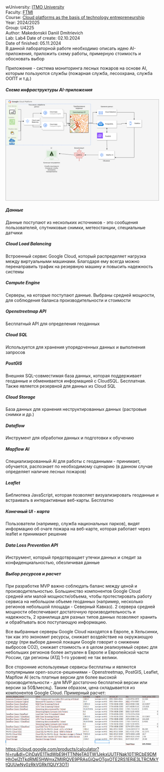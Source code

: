 wUniversity: [ITMO University](https://itmo.ru/ru/)  
Faculty: [FTMI](https://ftmi.itmo.ru)  
Course: [Cloud platforms as the basis of technology entrepreneurship](https://https://itmo-ict-faculty.github.io/cloud-platforms-as-the-basis-of-technology-entrepreneurship/)  
Year: 2024/2025  
Group: U4225  
Author: Makedonskii Daniil Dmitrievich  
Lab: Lab4
Date of create: 02.10.2024  
Date of finished: 05.11.2024  
В данной лабораторной работе необходимо описать идею AI-приложения, приложить схему работы, примерную стоимость и обосновать выбор

Приложение - система мониторинга лесных пожаров на основе AI, которым пользуются службы (пожарная служба, лесоохрана, служба ООПТ и т.д.)
#####  Схема инфраструктуры AI-приложения ##### 
![pic1./firebase.png](/lab4/firebase.png)
##### Данные ##### 
Данные поступают из нескольких источников - это сообщения пользователей, спутниковые снимки, метеостанции, специальные датчики
##### Cloud Load Balancing ##### 
Встроенный сервис Google Cloud, который распределяет нагрузка между виртуальными машинами. Благодаря ему всегда можно перенаправить трафик на резервную машину и повысить надежность системы
#####  Compute Engine ##### 
Серверы, на которые поступают данные. Выбраны средней мощности, для соблюдения баланса производительности и стоимости
#####  Openstreetmap API ##### 
Бесплатный API для определения геоданных
#####  Cloud SQL ##### 
Используется для хранения упорядоченных данных и выполнения запросов
#####  PostGIS ##### 
Внешняя SQL-совместимая база данных, которая поддерживает геоданные и обменивается информацией с CloudSQL. Бесплатная. Также является резервной для данных из Cloud SQL
#####  Cloud Storage ##### 
База данных для хранения неструктированных данных (растровые снимки и др.)
#####  Dataflow ##### 
Инструмент для обработки данных и подготовки к обучению
#####  Mapflow AI ##### 
Специализированный AI для работы с геоданными - принимает, обучается, распознает по необходимому сценарию (в данном случае определяет наличие лесных пожаров)
#####  Leaflet ##### 
Библиотека JavaScript, которая позволяет визуализировать геоданные и встраивать в интерактивные веб-карты. Бесплатно
#####  Конечный UI - карта ##### 
Пользователи (например, служба национальных парков), видят информацию об очаге пожара на веб-карте, которая работает через leaflet и принимают решение
##### Data Loss Prevention API ##### 
Инструмент, который предотвращает утечки данных и следит за конфиденциальностью, обезличивая данные

##### Выбор ресурсов и расчет ##### 
При разработке MVP важно соблюдать баланс между ценой и производительностью. Большинство компонентов Google Cloud средней или малой мощности/объема, чтобы протестировать работу сервиса на небольшом объеме геоданных (например, несколько регионов небольшой площади - Северный Кавказ). 2 сервера средней мощности обеспечивают достаточную производительность и надежность, 2 хранилища для разных типов данных позволяют хранить и обрабтывать всю поступающую информацию. 

Все выбранные серверы Google Cloud находятся в Европе, в Хельсинки, так как это экономит ресурсы, снижает воздействие на окружающую среду (при выборе данной локации Google говорит о снижении выбросов CO2), снижает стоимость и в целом реализуемый сервис для небольших регионов более актуален в Европе и Европейской части России, где регионы (АТД 1-го уровня) не так велики.

Все сторонние используемые сервисы бесплатны и являются популярными open-source-решениями - Openstreetmap, PostGIS, Leaflet, Mapflow AI (есть платные версии для более высокой производительности - для MVP достаточно бесплатной версии или версии за 50$/месяц). Таким образом, цена складывается из компонентов Google Cloud. Примерный расчет:
![pic1./calc.png](/lab4/calc.png)
https://cloud.google.com/products/calculator?hl=ru&dl=CjhDaVE1TkdWbE9HTTNNeTA0TW1JekxUUTFNak10T1RCbE9DMHhOelZtTkdRME5HWmxZMllRQVE9PRAsGiQwOTgxOTE2RS1ERjE3LTRCMkYtQUUwNy0zRkVGRkI1QUY3OTI

